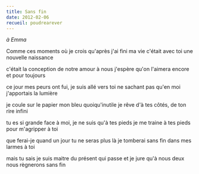 ```yaml
---
title: Sans fin
date: 2012-02-06
recueil: poudrearever
---
```


*à Emma*

Comme ces moments où je crois qu'après j'ai fini ma vie
c'était avec toi une nouvelle naissance

c'était la conception de notre amour à nous
j'espère qu'on l'aimera encore et pour toujours

ce jour mes peurs ont fui, je suis allé vers toi
ne sachant pas qu'en moi j'apportais la lumière

je coule sur le papier mon bleu quoiqu'inutile
je rêve d'à tes côtés, de ton rire infini

tu es si grande face à moi, je ne suis qu'à tes pieds
je me traine à tes pieds pour m'agripper à toi

que ferai-je quand un jour tu ne seras plus là
je tomberai sans fin dans mes larmes à toi

mais tu sais je suis maitre du présent qui passe
et je jure qu'à nous deux nous règnerons sans fin
